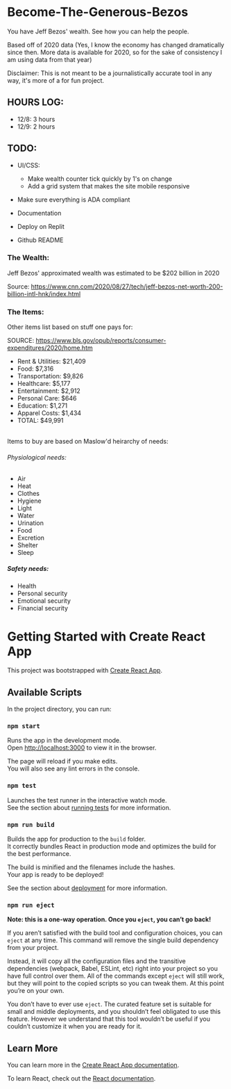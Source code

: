 # Become-The-Generous-Bezos
You have Jeff Bezos' wealth. See how you can help the people.

Based off of 2020 data (Yes, I know the economy has changed dramatically since then. More data is available
for 2020, so for the sake of consistency I am using data from that year)

Disclaimer: This is not meant to be a journalistically accurate tool in any way, it's more of a for fun project.

## HOURS LOG:
- 12/8: 3 hours
- 12/9: 2 hours

## TODO:

- UI/CSS:
    - Make wealth counter tick quickly by 1's on change
    - Add a grid system that makes the site mobile responsive

- Make sure everything is ADA compliant

- Documentation
- Deploy on Replit
- Github README

### The Wealth:
Jeff Bezos' approximated wealth was estimated to be $202 billion in 2020

Source: https://www.cnn.com/2020/08/27/tech/jeff-bezos-net-worth-200-billion-intl-hnk/index.html


### The Items:

Other items list based on stuff one pays for:

SOURCE: https://www.bls.gov/opub/reports/consumer-expenditures/2020/home.htm

- Rent & Utilities: $21,409
- Food: $7,316
- Transportation: $9,826	
- Healthcare: $5,177
- Entertainment: $2,912
- Personal Care: $646	
- Education: $1,271
- Apparel Costs: $1,434
- TOTAL: $49,991

<br/>
Items to buy are based on Maslow'd heirarchy of needs:
<br/>

###### Physiological needs:
- Air
- Heat
- Clothes
- Hygiene
- Light
- Water
- Urination
- Food
- Excretion
- Shelter
- Sleep

##### Safety needs:
- Health
- Personal security
- Emotional security
- Financial security

# Getting Started with Create React App

This project was bootstrapped with [Create React App](https://github.com/facebook/create-react-app).

## Available Scripts

In the project directory, you can run:

### `npm start`

Runs the app in the development mode.\
Open [http://localhost:3000](http://localhost:3000) to view it in the browser.

The page will reload if you make edits.\
You will also see any lint errors in the console.

### `npm test`

Launches the test runner in the interactive watch mode.\
See the section about [running tests](https://facebook.github.io/create-react-app/docs/running-tests) for more information.

### `npm run build`

Builds the app for production to the `build` folder.\
It correctly bundles React in production mode and optimizes the build for the best performance.

The build is minified and the filenames include the hashes.\
Your app is ready to be deployed!

See the section about [deployment](https://facebook.github.io/create-react-app/docs/deployment) for more information.

### `npm run eject`

**Note: this is a one-way operation. Once you `eject`, you can’t go back!**

If you aren’t satisfied with the build tool and configuration choices, you can `eject` at any time. This command will remove the single build dependency from your project.

Instead, it will copy all the configuration files and the transitive dependencies (webpack, Babel, ESLint, etc) right into your project so you have full control over them. All of the commands except `eject` will still work, but they will point to the copied scripts so you can tweak them. At this point you’re on your own.

You don’t have to ever use `eject`. The curated feature set is suitable for small and middle deployments, and you shouldn’t feel obligated to use this feature. However we understand that this tool wouldn’t be useful if you couldn’t customize it when you are ready for it.

## Learn More

You can learn more in the [Create React App documentation](https://facebook.github.io/create-react-app/docs/getting-started).

To learn React, check out the [React documentation](https://reactjs.org/).
